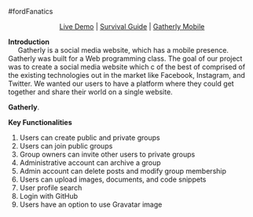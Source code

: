 #fordFanatics         <p align="center"> [Live Demo](http://qav2.cs.odu.edu/fordFanatics/index.php) | [Survival Guide](http://qav2.cs.odu.edu/fordFanatics/helppage.html) | [Gatherly Mobile](https://github.com/niphadkarneha/GatherlyMobile)</p>

<b>Introduction</b></br>
&nbsp;&nbsp;&nbsp;&nbsp;&nbsp;Gatherly is a social media website, which has a mobile presence. Gatherly was built for a Web programming class. The goal of our project was to create a social media website which c of the best of comprised of the existing technologies out in the market like Facebook, Instagram, and Twitter. We wanted our users to have a platform where they could get together and share their world on a single website.

<b>Gatherly</b>.

<b>Key Functionalities</b>
 1. Users can create public and private groups
 2. Users can join public groups
 3. Group owners can invite other users to private groups
 4. Administrative account can archive a group 
 5. Admin account can delete posts and modify group membership
 6. Users can upload images, documents, and code snippets
 7. User profile search
 8. Login with GitHub
 9. Users have an option to use Gravatar image
